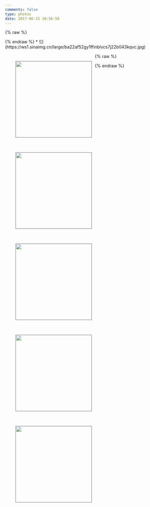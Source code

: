 ```yaml
---
comments: false
type: photos
date: 2017-06-15 10:56:58
---
```


{% raw %}
<style>
.photo img{
  border: 1px solid #999;
  width: 250px;
}
.photo li{
    margin: 10px;
    float: left;
    list-style: none;
}
</style>
<div class="photo">
{% endraw %}
* ![](https://ws1.sinaimg.cn/large/ba22af52gy1ffinblvcs7j22b043kqvc.jpg)

* ![](https://ws1.sinaimg.cn/large/ba22af52gy1ffina10tg9j22b043k7wm.jpg)

* ![](https://ws1.sinaimg.cn/large/ba22af52gy1ffio42pzk1j243k2b0e8a.jpg)

* ![](https://ws1.sinaimg.cn/large/ba22af52gy1ffinh6wqg2j243k2b01l6.jpg)

* ![](https://ws1.sinaimg.cn/large/ba22af52gy1ffinb15kuxj22b043khe0.jpg)
* ![](https://ws1.sinaimg.cn/large/ba22af52gy1ffin7ofacaj243k2b0x6u.jpg)

{% raw %}
</div>
{% endraw %}